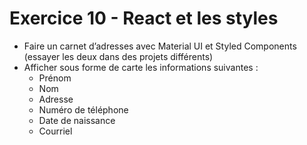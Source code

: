# Exercice 10 - React et les styles  

- Faire un carnet d’adresses avec Material UI et Styled Components (essayer les deux dans des projets différents)  
- Afficher sous forme de carte les informations suivantes :  
    - Prénom  
    - Nom  
    - Adresse  
    - Numéro de téléphone  
    - Date de naissance  
    - Courriel  
